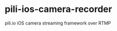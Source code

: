 pili-ios-camera-recorder
========================

pili.io iOS camera streaming framework over RTMP
